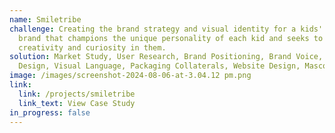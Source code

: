 ```yaml
---
name: Smiletribe
challenge: Creating the brand strategy and visual identity for a kids' clothing
  brand that champions the unique personality of each kid and seeks to encourage
  creativity and curiosity in them.
solution: Market Study, User Research, Brand Positioning, Brand Voice, Logo
  Design, Visual Language, Packaging Collaterals, Website Design, Mascot Design
image: /images/screenshot-2024-08-06-at-3.04.12 pm.png
link:
  link: /projects/smiletribe
  link_text: View Case Study
in_progress: false
---
```

